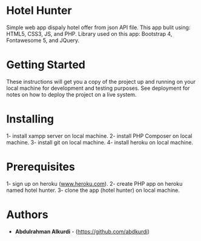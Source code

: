 # Hotel Hunter

Simple web app dispaly hotel offer from json API file.
This app bulit using: HTML5, CSS3, JS, and PHP.
Library used on this app: Bootstrap 4, Fontawesome 5, and JQuery.

# Getting Started

These instructions will get you a copy of the project up and running on your local machine for development and testing purposes. See deployment for notes on how to deploy the project on a live system.

# Installing

1- install xampp server on local machine.
2- install PHP Composer on local machine.
3- install git on local machine.
4- install heroku on local machine.

# Prerequisites

1- sign up on heroku (www.heroku.com).
2- create PHP app on heroku named hotel hunter.
3- clone the app (hotel hunter) on local machine.


# Authors

* **Abdulrahman Alkurdi** - (https://github.com/abdkurdi)

